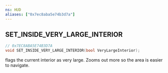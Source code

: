 ```yaml
---
ns: HUD
aliases: ["0x7ec8aba5e74b3d7a"]
---
```

## SET_INSIDE_VERY_LARGE_INTERIOR

```c
// 0x7EC8ABA5E74B3D7A
void SET_INSIDE_VERY_LARGE_INTERIOR(bool VeryLargeInterior);
```

flags the current interior as very large. Zooms out more so the area is easier to navigate.

